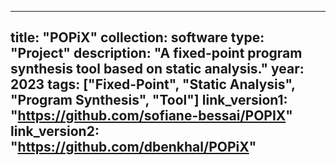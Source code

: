 
---
title: "POPiX"
collection: software
type: "Project"
description: "A fixed-point program synthesis tool based on static analysis."
year: 2023
tags: ["Fixed-Point", "Static Analysis", "Program Synthesis", "Tool"]
link_version1: "https://github.com/sofiane-bessai/POPIX"
link_version2: "https://github.com/dbenkhal/POPiX"
---
